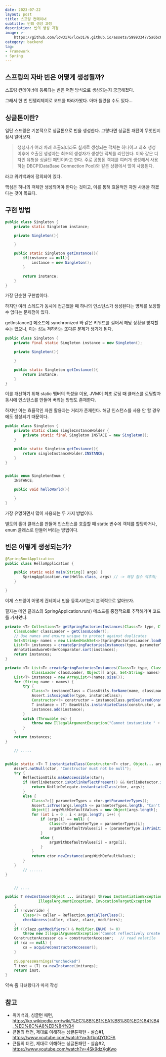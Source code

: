 ```yaml
---
date: 2023-07-22
layout: post
title: 스프링 컨테이너
subtitle: 빈의 생성 과정
description: 빈의 생성 과정
image: >-
    https://github.com/lcw3176/lcw3176.github.io/assets/59993347/5a6bc088-13f4-4275-bb01-ec3bddd232f1
category: backend
tag:
- Framework
- Spring
---
```


## 스프링의 자바 빈은 어떻게 생성될까?

스프링 컨테이너에 등록되는 빈은 어떤 방식으로 생성되는지 궁금해졌다.

그래서 한 번 인텔리제이로 코드를 따라가봤다. 아마 틀렸을 수도 있다...

## 싱글톤이란?

일단 스프링은 기본적으로 싱글톤으로 빈을 생성한다.
그렇다면 싱글톤 패턴이 무엇인지 잠시 알아보자.


> 생성자가 여러 차례 호출되더라도 실제로 생성되는 객체는 하나이고 최초 생성 이후에 호출된 생성자는 최초의 생성자가 생성한 객체를 리턴한다. 
이와 같은 디자인 유형을 싱글턴 패턴이라고 한다. 주로 공통된 객체를 여러개 생성해서 사용하는 DBCP(DataBase Connection Pool)와 같은 상황에서 많이 사용된다.

라고 위키백과에 정의되어 있다.

핵심은 하나의 객체만 생성되어야 한다는 것이고, 이를 통해 효율적인 자원 사용을 하겠다는 것이 목표다.

## 구현 방법

```java
public class Singleton {
    private static Singleton instance;

    private Singleton(){

    }

    public static Singleton getInstance(){
        if(instance == null){
            instance = new Singleton();
        }

        return instance;
    }
} 
```

가장 단순한 구현법이다.

하지만 여러 스레드가 동시에 접근했을 때 하나의 인스턴스가 생성된다는 명제를 보장할 수 없다는 문제점이 있다.

getInstance() 메소드에 synchronized 와 같은 키워드를 걸어서 해당 상황을 방지할 수는 있으나, 이는 성능 저하라는
또다른 문제가 생기게 된다.


```java
public class Singleton {
    private final static Singleton instance = new Singleton();

    private Singleton(){

    }

    public static Singleton getInstance(){
        return instance;
    }
} 
```

이를 개선하기 위해 static 멤버의 특성을 이용, JVM이 최초 로딩 때 클래스를 로딩함과 동시에 인스턴스를 만들어 버리는 방법도 존재한다.

하지만 이는 효율적인 자원 활용과는 거리가 존재한다. 해당 인스턴스를 사용 안 할 경우에도 생성되기 때문이다.

```java
public class Singleton {
    private static class singleInstanceHolder {
        private static final Singleton INSTACE = new Singleton();
    }

    public static Singleton getInstance(){
        return singleInstanceHolder.INSTANCE;
    }
} 


public enum SingletonEnum {
    INSTANCE;

    public void helloWorld(){

    }
}
```

가장 유명하면서 많이 사용되는 두 가지 방법이다. 

별도의 홀더 클래스를 만들어 인스턴스를 호출할 때 static 변수에 객체를 할당하거나, 
enum 클래스로 만들어 버리는 방법이다.

## 빈은 어떻게 생성되는가?

```java
@SpringBootApplication
public class HelloApplication {

    public static void main(String[] args) {
        SpringApplication.run(Hello.class, args) // -> 해당 함수 역추적;
    }

}
```

이제 스프링이 어떻게 컨테이너 빈을 등록시키는지 본격적으로 알아보자.

필자는 메인 클래스의 SpringApplication.run() 메소드를 중점적으로 추적해가며 코드를 가져왔다.



```java
private <T> Collection<T> getSpringFactoriesInstances(Class<T> type, Class<?>[] parameterTypes, Object... args) {
	ClassLoader classLoader = getClassLoader();
	// Use names and ensure unique to protect against duplicates
	Set<String> names = new LinkedHashSet<>(SpringFactoriesLoader.loadFactoryNames(type, classLoader));
	List<T> instances = createSpringFactoriesInstances(type, parameterTypes, classLoader, args, names);
	AnnotationAwareOrderComparator.sort(instances);
	return instances;
}

private <T> List<T> createSpringFactoriesInstances(Class<T> type, Class<?>[] parameterTypes,
			ClassLoader classLoader, Object[] args, Set<String> names) {
	List<T> instances = new ArrayList<>(names.size());
	for (String name : names) {
		try {
			Class<?> instanceClass = ClassUtils.forName(name, classLoader);
			Assert.isAssignable(type, instanceClass);
			Constructor<?> constructor = instanceClass.getDeclaredConstructor(parameterTypes);
			T instance = (T) BeanUtils.instantiateClass(constructor, args);
			instances.add(instance);
		}
		catch (Throwable ex) {
			throw new IllegalArgumentException("Cannot instantiate " + type + " : " + name, ex);
		}
	}
	return instances;
}

    // .....


public static <T> T instantiateClass(Constructor<T> ctor, Object... args) throws BeanInstantiationException {
	Assert.notNull(ctor, "Constructor must not be null");
	try {
		ReflectionUtils.makeAccessible(ctor);
		if (KotlinDetector.isKotlinReflectPresent() && KotlinDetector.isKotlinType(ctor.getDeclaringClass())) {
			return KotlinDelegate.instantiateClass(ctor, args);
		}
		else {
			Class<?>[] parameterTypes = ctor.getParameterTypes();
			Assert.isTrue(args.length <= parameterTypes.length, "Can't specify more arguments than constructor parameters");
			Object[] argsWithDefaultValues = new Object[args.length];
			for (int i = 0 ; i < args.length; i++) {
				if (args[i] == null) {
					Class<?> parameterType = parameterTypes[i];
					argsWithDefaultValues[i] = (parameterType.isPrimitive() ? DEFAULT_TYPE_VALUES.get(parameterType) : null);
				}
				else {
					argsWithDefaultValues[i] = args[i];
				}
			}
			return ctor.newInstance(argsWithDefaultValues);
		}
    }
        // ......
}


    // ....

public T newInstance(Object ... initargs) throws InstantiationException, IllegalAccessException,
               IllegalArgumentException, InvocationTargetException
    {
    if (!override) {
        Class<?> caller = Reflection.getCallerClass();
        checkAccess(caller, clazz, clazz, modifiers);
    }
    if ((clazz.getModifiers() & Modifier.ENUM) != 0)
        throw new IllegalArgumentException("Cannot reflectively create enum objects");
    ConstructorAccessor ca = constructorAccessor;   // read volatile
    if (ca == null) {
        ca = acquireConstructorAccessor();
    }
       
    @SuppressWarnings("unchecked")
    T inst = (T) ca.newInstance(initargs);
    return inst;
}
```

약속 좀 다녀왔다가 마저 작성


## 참고
- 위키백과, 싱글턴 패턴, https://ko.wikipedia.org/wiki/%EC%8B%B1%EA%B8%80%ED%84%B4_%ED%8C%A8%ED%84%B4
- 큰돌의 터전, 제대로 이해하는 싱글톤패턴 - 실습#1, https://www.youtube.com/watch?v=3rfbnQYOCFA
- 큰돌의 터전, 제대로 이해하는 싱글톤패턴 - 실습#2, https://www.youtube.com/watch?v=4Sk9dzXgKwo
 